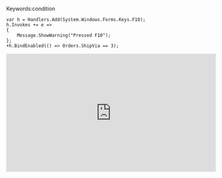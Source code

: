 ﻿Keywords:condition
```csdiff
var h = Handlers.Add(System.Windows.Forms.Keys.F10);
h.Invokes += e =>
{
    Message.ShowWarning("Pressed F10");
};
+h.BindEnabled(() => Orders.ShipVia == 3);
```

<iframe width="560" height="315" src="https://www.youtube.com/embed/gFWRbwn-ZgM?list=PL1DEQjXG2xnIGbO3DlvFQjv-T0OXM81r-" frameborder="0" allowfullscreen></iframe>
